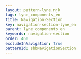```yaml
---
layout: pattern-lyne.njk
tags: lyne_components_en
title: Navigation-Section
key: navigation-section-lyne_en
parent: lyne_components_en
keywords: navigation-section
order: 460
excludeInNavigation: true
patternId: sbbNavigationSection
---
```


